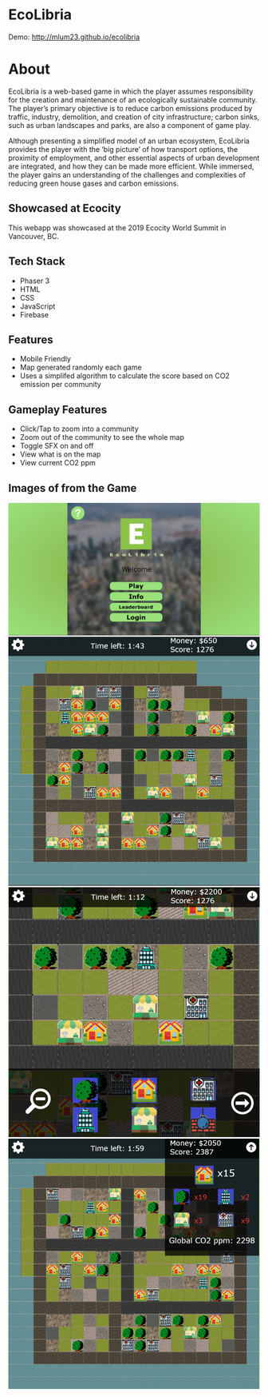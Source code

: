 # EcoLibria 
Demo: http://mlum23.github.io/ecolibria  

# About
EcoLibria is a web-based game in which the player assumes responsibility for the creation and maintenance of an ecologically sustainable community. The player’s primary objective is to reduce carbon emissions produced by traffic, industry, demolition, and creation of city infrastructure; carbon sinks, such as urban landscapes and parks, are also a component of game play.  
  
Although presenting a simplified model of an urban ecosystem, EcoLibria provides the player with the ‘big picture’ of how transport options, the proximity of employment, and other essential aspects of urban development are integrated, and how they can be made more efficient. While immersed, the player gains an understanding of the challenges and complexities of reducing green house gases and carbon emissions.


## Showcased at Ecocity
This webapp was showcased at the 2019 Ecocity World Summit in Vancouver, BC.
  
## Tech Stack
* Phaser 3
* HTML
* CSS
* JavaScript
* Firebase
  
## Features
* Mobile Friendly
* Map generated randomly each game
* Uses a simplifed algorithm to calculate the score based on CO2 emission per community
  
## Gameplay Features
* Click/Tap to zoom into a community
* Zoom out of the community to see the whole map
* Toggle SFX on and off
* View what is on the map
* View current CO2 ppm

## Images of from the Game

![Welcome Page](https://github.com/mlum23/Ecolibria_Public/blob/master/img/welcome.png?raw=true)  
![Overall Map](https://github.com/mlum23/Ecolibria_Public/blob/master/img/overall.png?raw=true)  
![Zoomed In](https://github.com/mlum23/Ecolibria_Public/blob/master/img/zoomed_in.png?raw=true)  
![Detail](https://github.com/mlum23/Ecolibria_Public/blob/master/img/detail.png?raw=true)  